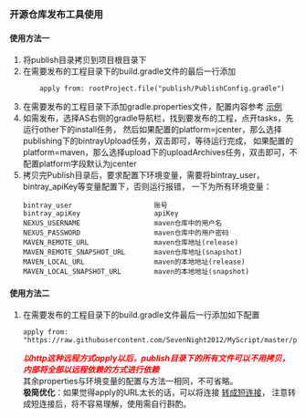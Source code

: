 ### 开源仓库发布工具使用
#### 使用方法一
1. 将publish目录拷贝到项目根目录下
2. 在需要发布的工程目录下的build.gradle文件的最后一行添加    
    ```
        apply from: rootProject.file("publish/PublishConfig.gradle")
    ```    
3. 在需要发布的工程目录下添加gradle.properties文件，配置内容参考 [示例](gradle.properties.simple)
4. 如需发布，选择AS右侧的gradle导航栏，找到要发布的工程，点开tasks，先运行other下的install任务，
然后如果配置的platform=jcenter，那么选择publishing下的bintrayUpload任务，双击即可，等待运行完成，
如果配置的platform=maven，那么选择upload下的uploadArchives任务，双击即可，不配置platform字段默认为jcenter
5. 拷贝完Publish目录后，要求配置下环境变量，需要将bintray_user，bintray_apiKey等变量配置下，否则运行报错，
一下为所有环境变量：
    ```
    bintray_user                    账号
    bintray_apiKey                  apiKey
    NEXUS_USERNAME                  maven仓库中的用户名
    NEXUS_PASSWORD                  maven仓库中的用户密码
    MAVEN_REMOTE_URL                maven仓库地址(release)
    MAVEN_REMOTE_SNAPSHOT_URL       maven仓库地址(snapshot)
    MAVEN_LOCAL_URL                 maven的本地地址(release)
    MAVEN_LOCAL_SNAPSHOT_URL        maven的本地地址(snapshot)
    ```    
#### 使用方法二
1. 在需要发布的工程目录下的build.gradle文件最后一行添加如下配置    
    ```
    apply from: "https://raw.githubusercontent.com/SevenNight2012/MyScript/master/publish/PublishConfig.gradle"
    ```    
    ***<font color=red>以http这种远程方式apply以后，publish目录下的所有文件可以不用拷贝，内部将全部以远程依赖的方式进行依赖</font>***    
    其余properties与环境变量的配置与方法一相同，不可省略。    
    **极简优化**：如果觉得apply的URL太长的话，可以将连接 [转成短连接](https://tool.chinaz.com/tools/dwz.aspx)，
    注意转成短连接后，将不容易理解，使用需自行斟酌。
